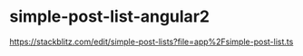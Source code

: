 # simple-post-list-angular2
https://stackblitz.com/edit/simple-post-lists?file=app%2Fsimple-post-list.ts
